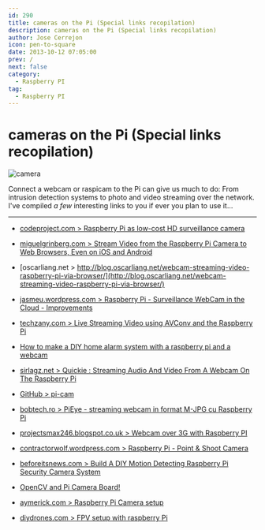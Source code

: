 ```yaml
---
id: 290
title: cameras on the Pi (Special links recopilation)
description: cameras on the Pi (Special links recopilation)
author: Jose Cerrejon
icon: pen-to-square
date: 2013-10-12 07:05:00
prev: /
next: false
category:
  - Raspberry PI
tag:
  - Raspberry PI
---
```


# cameras on the Pi (Special links recopilation)

![camera](/images/2013/10/camera.jpg)

Connect a webcam or raspicam to the Pi can give us much to do: From intrusion detection systems to photo and video streaming over the network. I've compiled *a few* interesting links to you if ever you plan to use it...

- - -

* [codeproject.com > Raspberry Pi as low-cost HD surveillance camera](http://www.codeproject.com/Articles/665518/Raspberry-Pi-as-low-cost-HD-surveillance-camera)

* [miguelgrinberg.com > Stream Video from the Raspberry Pi Camera to Web Browsers, Even on iOS and Android](http://blog.miguelgrinberg.com/post/stream-video-from-the-raspberry-pi-camera-to-web-browsers-even-on-ios-and-android)

* [oscarliang.net > http://blog.oscarliang.net/webcam-streaming-video-raspberry-pi-via-browser/](http://blog.oscarliang.net/webcam-streaming-video-raspberry-pi-via-browser/)

* [jasmeu.wordpress.com > Raspberry Pi - Surveillance WebCam in the Cloud - Improvements](http://jasmeu.wordpress.com/2013/07/22/raspberry-pi-surveillance-webcam-in-the-cloud-improvements/)

* [techzany.com > Live Streaming Video using AVConv and the Raspberry Pi](http://techzany.com/2013/09/live-streaming-video-using-avconv-and-a-raspberry-pi/)

* [How to make a DIY home alarm system with a raspberry pi and a webcam](https://medium.com/p/2d5a2d61da3d)

* [sirlagz.net > Quickie : Streaming Audio And Video From A Webcam On The Raspberry Pi](http://sirlagz.net/2013/03/10/quickie-streaming-audio-and-video-from-a-webcam-on-the-raspberry-pi/)

* [GitHub > pi-cam](https://github.com/ghoulmann/pi-cam)

* [bobtech.ro > PiEye - streaming webcam in format M-JPG cu Raspberry Pi](http://www.bobtech.ro/tutoriale/raspberry-pi/78-streaming-webcam-in-format-m-jpg-cu-raspberry-pi)

* [projectsmax246.blogspot.co.uk > Webcam over 3G with Raspberry PI](http://projectsmax246.blogspot.co.uk/2013/01/webcam-over-3g-with-raspberry-pi.html)

* [contractorwolf.wordpress.com > Raspberry Pi - Point & Shoot Camera](http://contractorwolf.wordpress.com/raspberry-pi-point-shoot-camera/)

* [beforeitsnews.com > Build A DIY Motion Detecting Raspberry Pi Security Camera System](http://beforeitsnews.com/survival/2013/09/build-a-diy-motion-detecting-raspberry-pi-security-camera-system-2489228.html)

* [OpenCV and Pi Camera Board!](http://thinkrpi.wordpress.com/2013/05/)

* [aymerick.com > Raspberry Pi Camera setup](http://aymerick.com/2013/09/23/raspberrypi_camera_setup.html)

* [diydrones.com > FPV setup with raspberry Pi](http://diydrones.com/profiles/blogs/fpv-setup-with-raspberry-pi)